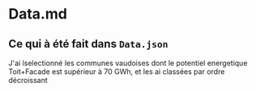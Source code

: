 # Data.md
## Ce qui à été fait dans `Data.json`

J'ai lselectionné les communes vaudoises dont le potentiel energetique Toit+Facade est supérieur à 70 GWh, et les ai classées par ordre décroissant